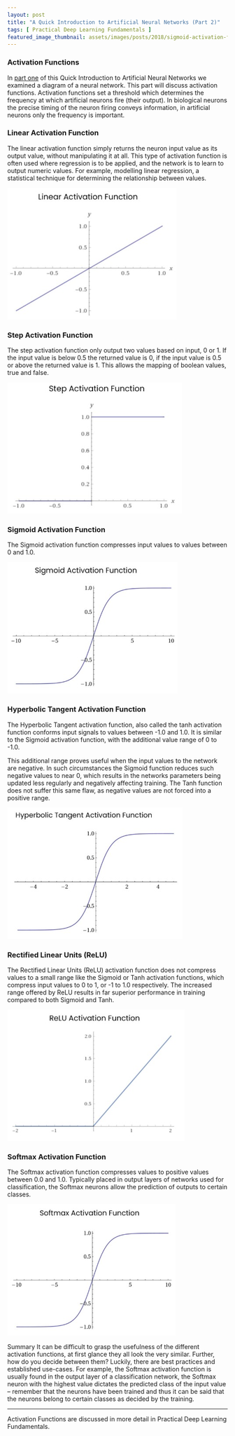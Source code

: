 ```yaml
---
layout: post
title: "A Quick Introduction to Artificial Neural Networks (Part 2)"
tags: [ Practical Deep Learning Fundamentals ]
featured_image_thumbnail: assets/images/posts/2018/sigmoid-activation-function.jpg
---
```

### Activation Functions
In [part one](/a-quick-introduction-to-artificial-neural-networks-part-1) of this Quick Introduction to Artificial Neural Networks we examined a diagram of a neural network. This part will discuss activation functions. Activation functions set a threshold which determines the frequency at which artificial neurons fire (their output). In biological neurons the precise timing of the neuron firing conveys information, in artificial neurons only the frequency is important.

### Linear Activation Function
The linear activation function simply returns the neuron input value as its output value, without manipulating it at all. This type of activation function is often used where regression is to be applied, and the network is to learn to output numeric values. For example, modelling linear regression, a statistical technique for determining the relationship between values.

![](assets/images/posts/2018/linear-activation-function.jpg)

### Step Activation Function
The step activation function only output two values based on input, 0 or 1. If the input value is below 0.5 the returned value is 0, if the input value is 0.5 or above the returned value is 1. This allows the mapping of boolean values, true and false.

![](assets/images/posts/2018/step-activation-function.jpg)

### Sigmoid Activation Function
The Sigmoid activation function compresses input values to values between 0 and 1.0.

![](assets/images/posts/2018/sigmoid-activation-function.jpg)

### Hyperbolic Tangent Activation Function
The Hyperbolic Tangent activation function, also called the tanh activation function conforms input signals to values between -1.0 and 1.0. It is similar to the Sigmoid activation function, with the additional value range of 0 to -1.0.

This additional range proves useful when the input values to the network are negative. In such circumstances the Sigmoid function reduces such negative values to near 0, which results in the networks parameters being updated less regularly and negatively affecting training. The Tanh function does not suffer this same flaw, as negative values are not forced into a positive range.

![](assets/images/posts/2018/hyperbolic-tangent-activation-function.jpg)

### Rectified Linear Units (ReLU)
The Rectified Linear Units (ReLU) activation function does not compress values to a small range like the Sigmoid or Tanh activation functions, which compress input values to 0 to 1, or -1 to 1.0 respectively. The increased range offered by ReLU results in far superior performance in training compared to both Sigmoid and Tanh.

![](assets/images/posts/2018/ReLU-activation-function.jpg)

### Softmax Activation Function
The Softmax activation function compresses values to positive values between 0.0 and 1.0. Typically placed in output layers of networks used for classification, the Softmax neurons allow the prediction of outputs to certain classes.

![](assets/images/posts/2018/softmax-activation-function.jpg)

 
Summary
It can be difficult to grasp the usefulness of the different activation functions, at first glance they all look the very similar. Further, how do you decide between them? Luckily, there are best practices and established use-cases. For example, the Softmax activation function is usually found in the output layer of a classification network, the Softmax neuron with the highest value dictates the predicted class of the input value – remember that the neurons have been trained and thus it can be said that the neurons belong to certain classes as decided by the training.

----

Activation Functions are discussed in more detail in Practical Deep Learning Fundamentals.